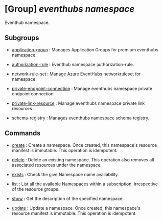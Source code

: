 # [Group] _eventhubs namespace_

Eventhub namespace.

## Subgroups

- [application-group](/Commands/eventhubs/namespace/application-group/readme.md)
: Manages Application Groups for premium eventhubs namespace.

- [authorization-rule](/Commands/eventhubs/namespace/authorization-rule/readme.md)
: Eventhub namespace authorization-rule.

- [network-rule-set](/Commands/eventhubs/namespace/network-rule-set/readme.md)
: Manage Azure EventHubs networkruleset for namespace

- [private-endpoint-connection](/Commands/eventhubs/namespace/private-endpoint-connection/readme.md)
: Manage eventhubs namespace private endpoint connection.

- [private-link-resource](/Commands/eventhubs/namespace/private-link-resource/readme.md)
: Manage eventhubs namespace private link resources .

- [schema-registry](/Commands/eventhubs/namespace/schema-registry/readme.md)
: Manages eventhubs namespace schema registry.

## Commands

- [create](/Commands/eventhubs/namespace/_create.md)
: Create a namespace. Once created, this namespace's resource manifest is immutable. This operation is idempotent.

- [delete](/Commands/eventhubs/namespace/_delete.md)
: Delete an existing namespace. This operation also removes all associated resources under the namespace.

- [exists](/Commands/eventhubs/namespace/_exists.md)
: Check the give Namespace name availability.

- [list](/Commands/eventhubs/namespace/_list.md)
: List all the available Namespaces within a subscription, irrespective of the resource groups.

- [show](/Commands/eventhubs/namespace/_show.md)
: Get the description of the specified namespace.

- [update](/Commands/eventhubs/namespace/_update.md)
: Update a namespace. Once created, this namespace's resource manifest is immutable. This operation is idempotent.
